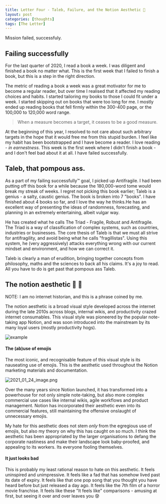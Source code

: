 ```yaml
---
title: Letter Four - Taleb, Failure, and the Notion Aesthetic 🤢
layout: post
categories: [thoughts]
tags: [The Letter]
---
```


Mission failed, successfuly.

## Failing successfully 
For the last quarter of 2020, I read a book a week. I was diligent and finished a book no matter what. This is the first week that I failed to finish a book, but this is a step in the right direction. 

The metric of reading a book a week was a great motivator for me to become a regular reader, but over time I realised that it affected my reading choices and habits. I started tailoring my books to those I could fit under a week. I started skipping out on books that were too long for me. I mostly ended up reading books that fell firmly within the 300-400 page, or the 100,000 to 120,000 word range. 

> When a measure becomes a target, it ceases to be a good measure.

At the beginning of this year, I resolved to not care about such arbitrary targets in the hope that it would free me from this stupid burden. I feel like my habit has been bootstrapped and I have become a reader. I love reading - *in earnestness*. This week is the first week where I didn't finish a book - and I don't feel bad about it at all. I have failed successfully.

## Taleb, that pompous ass.
As a part of my failing successfully™ goal, I picked up Antifragile. I had been putting off this book for a while because the 180,000-word tome would break my streak of weeks. I regret not picking this book earlier; Taleb is a genius - a salty, caustic genius. 
The book is broken into 7 "books". I have finished about 4 books so far, and I love the way he thinks.He has an excellent way of presenting the ideas of randomness, forecasting, and planning in an extremely entertaining, albeit vulgar way.

He has created what he calls The Triad - Fragile, Robust and Antifragile. The Triad is a way of classification of complex systems, such as countries, industries or businesses. The core thesis of Taleb is that we must all strive for antifragility, and avoid being what he calls "fragillistas". Using this system, he (very aggressively) attacks everything wrong with our current mindset and environment, and how we can correct it. 

Taleb is clearly a man of erudition, bringing together concepts from philosophy, maths and the sciences to back all his claims. It's a joy to read. All you have to do is get past that pompous ass Taleb.

## The notion aesthetic 🤢 🤮

NOTE: I am no internet historian, and this is a phrase coined by me. 

The notion aesthetic is a broad visual style developed across the internet during the late 2010s across blogs, internal wikis, and productivity crazed internet consumables. This visual style was pioneered by the popular note-taking app Notion, and was soon introduced into the mainstream by its many loyal users (mostly productivity hogs).

![example](https://cdn.logseq.com/%2F7d2ce46d-18c8-479e-a7bf-56e9f5893f4d562d2a0c-a990-49cd-beb3-58a84859cdd62021_01_24_image.png?Expires=4765078028&Signature=XcU8gMUcEXB3IaZq37puYXKa899lE-sDF-Bah-7cMnnlKiwOaeX0ZqPNJThFOB4s6S-yYE-Avai3Xd8CoHSiZfA~8iYzA6LkyfDbKxrht0oRFDTSFfmfy6Myq5Gp1EhPm27OiRECitREiPBc5cIaxwfHOOoFEIFo9JMfOmJBmV~WrMz7RYZV4ovrsPcYB5yGUTZo0-upV~j41gaAtjfqZdomDmxP04Wu-ZimjDptSlObfXyJ3TL~HbAGu4taJ2QIB9b2lga1VSZU9algvdHaP2InfEqkK1A4GYCkuKII~wo9CyH0eyciv9SFgdM8SmTdo8OYrNt5D6SxdNNguzvKSA__&Key-Pair-Id=APKAJE5CCD6X7MP6PTEA)


#### The (ab)use of emojis

The most iconic, and recognisable feature of this visual style is its nauseating use of emojis. This is the aesthetic used throughout the Notion marketing materials and documentation. 

![2021_01_24_image.png](https://cdn.logseq.com/%2F7d2ce46d-18c8-479e-a7bf-56e9f5893f4db309786e-3325-4883-8be6-07b0b65e78cf2021_01_24_image.png?Expires=4765078943&Signature=UvqixFxdoR1cdUExFVr7DNMJovhDzajveyX~UuhftlkHoMLhfH569DOGHcFoTqXbhtz5YL8UN9YmlijOpdZYaKjvGOkIWZKc4j16tA64bHDbyJ0X45F~Q39ElU-GLpdM~77VxaoLd~jN-Uh-JwIVpYZyYxZStkqIekmbAWTOmwvoXVSrtat54B7uLj1zd~lXIxlrHuYRByPxZ86UoAMHOMYJ0fYOfOqCuR3uW8sG1NhNNQ8IaWVauFKWdtOwKUklqtI7~Q52iTNCWX75PsilpLKvamiOWa-C0zv0YO~sCEcfMscFqMNY8b8wsYPauLs2x3YpSg7cDwyJ0Fu4guWvwA__&Key-Pair-Id=APKAJE5CCD6X7MP6PTEA)

Over the many years since Notion launched, it has transformed into a powerhouse for not only simple note-taking, but also more complex commercial use cases like internal wikis, agile workflows and product management. Notion has incorporated their aesthetic even into its commercial features, still maintaining the offensive onslaught of unnecessary emojis. 

My hate for this aesthetic does not stem *only* from the egregious use of emojis, but also my theory on why this has caught on so much. I think the aesthetic has been appropriated by the larger organisations to defang the corporate nastiness and make their landscape look baby-proofed, and appealing to its workers. Its everyone fooling themselves.

#### It just looks bad
This is probably my least rational reason to hate on this aesthetic. It feels uninspired and unimpressive. It feels like a fad that has somehow lived past its date of expiry. It feels like that one pop song that you thought you have heard before but just released a day ago. It feels like the 7th film of a horror movie franchise. It feels like these "It feels like" comparisons - amusing at first, but seeing it over and over leaves you 😰
